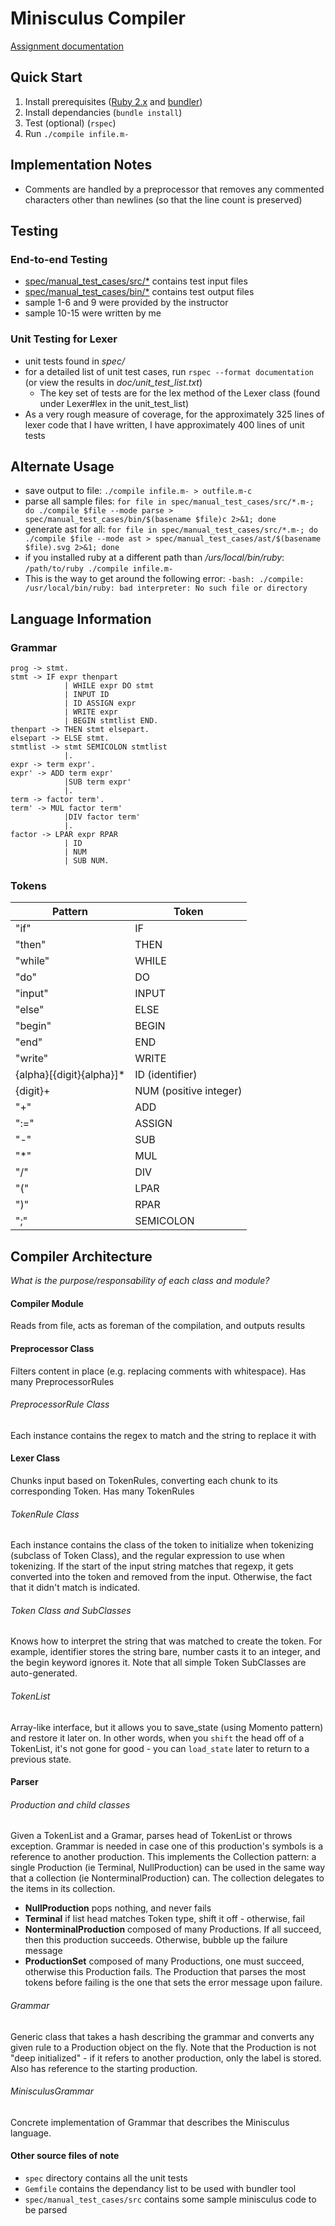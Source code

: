 # Minisculus Compiler
[Assignment documentation](http://pages.cpsc.ucalgary.ca/~robin/class/411/Assignments/2016/minisculus/ass1and2.html)

## Quick Start
1. Install prerequisites ([Ruby 2.x](https://www.ruby-lang.org/en/documentation/installation/) and [bundler](http://bundler.io/))
2. Install dependancies (`bundle install`)
3. Test (optional) (`rspec`)
4. Run `./compile infile.m-`

## Implementation Notes
* Comments are handled by a preprocessor that removes any commented characters other than newlines (so that the line count is preserved)

## Testing
### End-to-end Testing
* [spec/manual_test_cases/src/*](spec/manual_test_cases/src) contains test input files
* [spec/manual_test_cases/bin/*](spec/manual_test_cases/bin) contains test output files
* sample 1-6 and 9 were provided by the instructor
* sample 10-15 were written by me

### Unit Testing for Lexer
* unit tests found in *spec/*
* for a detailed list of unit test cases, run `rspec --format documentation` (or view the results in *doc/unit_test_list.txt*)
  * The key set of tests are for the lex method of the Lexer class (found under Lexer#lex in the unit_test_list)
* As a very rough measure of coverage, for the approximately 325 lines of lexer code that I have written, I have approximately 400 lines of unit tests

## Alternate Usage
* save output to file: `./compile infile.m- > outfile.m-c`
* parse all sample files: `for file in spec/manual_test_cases/src/*.m-; do ./compile $file --mode parse > spec/manual_test_cases/bin/$(basename $file)c 2>&1; done`
* generate ast for all: `for file in spec/manual_test_cases/src/*.m-; do ./compile $file --mode ast > spec/manual_test_cases/ast/$(basename $file).svg 2>&1; done`
* if you installed ruby at a different path than */urs/local/bin/ruby*: `/path/to/ruby ./compile infile.m-`
 * This is the way to get around the following error: `-bash: ./compile: /usr/local/bin/ruby: bad interpreter: No such file or directory`

## Language Information
### Grammar

    prog -> stmt. 
    stmt -> IF expr thenpart
                | WHILE expr DO stmt
                | INPUT ID
                | ID ASSIGN expr
                | WRITE expr
                | BEGIN stmtlist END. 
    thenpart -> THEN stmt elsepart.
    elsepart -> ELSE stmt.
    stmtlist -> stmt SEMICOLON stmtlist
                |. 
    expr -> term expr'.
    expr' -> ADD term expr'
                |SUB term expr'
                |.
    term -> factor term'.
    term' -> MUL factor term'
                |DIV factor term'
                |.
    factor -> LPAR expr RPAR
                | ID
                | NUM
                | SUB NUM.
                
### Tokens
| Pattern | Token   |
|---------|---------|
| "if"    | IF      |
| "then"  | THEN    |
| "while" | WHILE   |
| "do"    | DO      |
| "input" | INPUT   |
| "else"  | ELSE    |
| "begin" | BEGIN   |
| "end"   | END     |
| "write" | WRITE   |
| {alpha}[{digit}{alpha}]* | ID (identifier) |
| {digit}+ | NUM (positive integer) |
| "+"     | ADD     |
| ":="    | ASSIGN  |
| "-"     | SUB     |
| "*"     | MUL     |
| "/"     | DIV     |
| "("     | LPAR    |
| ")"     | RPAR    |
| ";"     | SEMICOLON |


## Compiler Architecture
*What is the purpose/responsability of each class and module?*

#### Compiler Module
Reads from file, acts as foreman of the compilation, and outputs results

#### Preprocessor Class
Filters content in place (e.g. replacing comments with whitespace). Has many PreprocessorRules

###### PreprocessorRule Class
Each instance contains the regex to match and the string to replace it with

#### Lexer Class
Chunks input based on TokenRules, converting each chunk to its corresponding Token. Has many TokenRules

###### TokenRule Class
Each instance contains the class of the token to initialize when tokenizing (subclass of Token Class), and the regular expression to use when tokenizing. If the start of the input string matches that regexp, it gets converted into the token and removed from the input. Otherwise, the fact that it didn't match is indicated. 

###### Token Class and SubClasses
Knows how to interpret the string that was matched to create the token. For example, identifier stores the string bare, number casts it to an integer, and the begin keyword ignores it. Note that all simple Token SubClasses are auto-generated. 

###### TokenList
Array-like interface, but it allows you to save_state (using Momento pattern) and restore it later on. In other words, when you `shift` the head off of a TokenList, it's not gone for good - you can `load_state` later to return to a previous state. 

#### Parser
###### Production and child classes
Given a TokenList and a Gramar, parses head of TokenList or throws exception. Grammar is needed in case one of this production's symbols is a reference to another production. This implements the Collection pattern: a single Production (ie Terminal, NullProduction) can be used in the same way that a collection (ie NonterminalProduction) can. The collection delegates to the items in its collection. 

* **NullProduction** pops nothing, and never fails
* **Terminal** if list head matches Token type, shift it off - otherwise, fail
* **NonterminalProduction** composed of many Productions. If all succeed, then this production succeeds. Otherwise, bubble up the failure message
* **ProductionSet** composed of many Productions, one must succeed, otherwise this Production fails. The Production that parses the most tokens before failing is the one that sets the error message upon failure. 

###### Grammar
Generic class that takes a hash describing the grammar and converts any given rule to a Production object on the fly. Note that the Production is not "deep initialized" - if it refers to another production, only the label is stored. Also has reference to the starting production. 

###### MinisculusGrammar
Concrete implementation of Grammar that describes the Minisculus language. 

#### Other source files of note
* `spec` directory contains all the unit tests
* `Gemfile` contains the dependancy list to be used with bundler tool
* `spec/manual_test_cases/src` contains some sample minisculus code to be parsed
